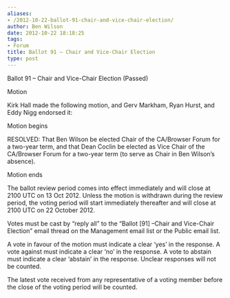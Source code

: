 ```yaml
---
aliases:
- /2012-10-22-ballot-91-chair-and-vice-chair-election/
author: Ben Wilson
date: 2012-10-22 18:18:25
tags:
- Forum
title: Ballot 91 – Chair and Vice-Chair Election
type: post
---
```


Ballot 91 – Chair and Vice-Chair Election (Passed)

Motion

Kirk Hall made the following motion, and Gerv Markham, Ryan Hurst, and Eddy Nigg endorsed it:

Motion begins

RESOLVED: That Ben Wilson be elected Chair of the CA/Browser Forum for a two-year term, and that Dean Coclin be elected as Vice Chair of the CA/Browser Forum for a two-year term (to serve as Chair in Ben Wilson’s absence).

Motion ends

The ballot review period comes into effect immediately and will close at 2100 UTC on 13 Oct 2012. Unless the motion is withdrawn during the review period, the voting period will start immediately thereafter and will close at 2100 UTC on 22 October 2012.

Votes must be cast by “reply all” to the “Ballot \[91\] –Chair and Vice-Chair Election” email thread on the Management email list or the Public email list.

A vote in favour of the motion must indicate a clear ‘yes’ in the response. A vote against must indicate a clear ‘no’ in the response. A vote to abstain must indicate a clear ‘abstain’ in the response. Unclear responses will not be counted.

The latest vote received from any representative of a voting member before the close of the voting period will be counted.